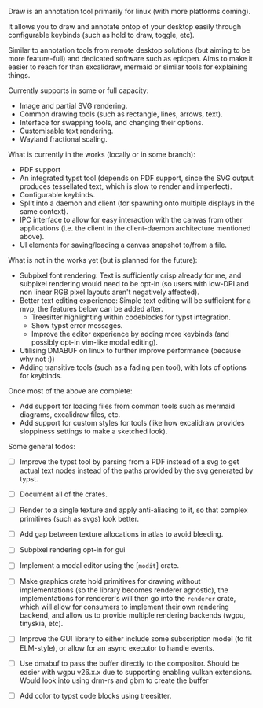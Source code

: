 Draw is an annotation tool primarily for linux (with more platforms coming).

It allows you to draw and annotate ontop of your desktop easily through configurable keybinds (such as hold to draw, toggle, etc).

Similar to annotation tools from remote desktop solutions (but aiming to be more feature-full) and dedicated software such as epicpen.
Aims to make it easier to reach for than excalidraw, mermaid or similar tools for explaining things.

Currently supports in some or full capacity:
- Image and partial SVG rendering.
- Common drawing tools (such as rectangle, lines, arrows, text).
- Interface for swapping tools, and changing their options.
- Customisable text rendering.
- Wayland fractional scaling.


What is currently in the works (locally or in some branch):
- PDF support
- An integrated typst tool (depends on PDF support, since the SVG output produces tessellated text, which is slow to render and imperfect).
- Configurable keybinds.
- Split into a daemon and client (for spawning onto multiple displays in the same context).
- IPC interface to allow for easy interaction with the canvas from other applications (i.e. the client in the client-daemon architecture mentioned above).
- UI elements for saving/loading a canvas snapshot to/from a file.

What is not in the works yet (but is planned for the future):
- Subpixel font rendering: Text is sufficiently crisp already for me, and subpixel rendering would need to be opt-in (so users with low-DPI and non linear RGB pixel layouts aren't negatively affected).
- Better text editing experience: Simple text editing will be sufficient for a mvp, the features below can be added after.
  - Treesitter highlighting within codeblocks for typst integration.
  - Show typst error messages.
  - Improve the editor experience by adding more keybinds (and possibly opt-in vim-like modal editing).
- Utilising DMABUF on linux to further improve performance (because why not :))
- Adding transitive tools (such as a fading pen tool), with lots of options for keybinds.

Once most of the above are complete:
- Add support for loading files from common tools such as mermaid diagrams, excalidraw files, etc.
- Add support for custom styles for tools (like how excalidraw provides sloppiness settings to make a sketched look).



Some general todos:
- [ ] Improve the typst tool by parsing from a PDF instead of a svg to get actual text nodes instead of the paths provided by the svg generated by typst.
- [ ] Document all of the crates.
- [ ] Render to a single texture and apply anti-aliasing to it, so that complex primitives (such as svgs) look better.
- [ ] Add gap between texture allocations in atlas to avoid bleeding.
- [ ] Subpixel rendering opt-in for gui
- [ ] Implement a modal editor using the [`modit`] crate.
- [ ] Make graphics crate hold primitives for drawing without implementations (so the library becomes renderer agnostic),
the implementations for renderer's will then go into the `renderer` crate, which will allow for consumers to implement
their own rendering backend, and allow us to provide multiple rendering backends (wgpu, tinyskia, etc).
- [ ] Improve the GUI library to either include some subscription model (to fit ELM-style), or allow for an async executor to handle events.

- [ ] Use dmabuf to pass the buffer directly to the compositor. Should be easier with wgpu v26.x.x due to supporting enabling vulkan extensions.
Would look into using drm-rs and gbm to create the buffer
- [ ] Add color to typst code blocks using treesitter.
